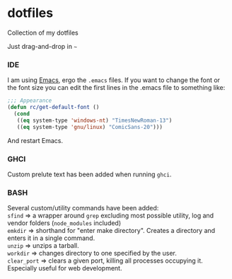 # dotfiles
Collection of my dotfiles

Just drag-and-drop in `~`

### IDE
I am using [Emacs](https://www.gnu.org/software/emacs/), ergo the `.emacs` files.
If you want to change the font or the font size you can edit the first lines in the .emacs file to something like:
```el
;;; Appearance
(defun rc/get-default-font ()
  (cond
   ((eq system-type 'windows-nt) "TimesNewRoman-13")
   ((eq system-type 'gnu/linux) "ComicSans-20")))
```

And restart Emacs. 

### GHCI
Custom prelute text has been added when running `ghci`.

### BASH
Several custom/utility commands have been added:  
`sfind`   => a wrapper around `grep` excluding most possible utility, log and vendor folders (`node_modules` included)  
`emkdir`  => shorthand for "enter make directory". Creates a directory and enters it in a single command.   
`unzip`   => unzips a tarball.  
`workdir` => changes directory to one specified by the user.  
`clear_port` => clears a given port, killing all processes occupying it. Especially useful for web development.   
